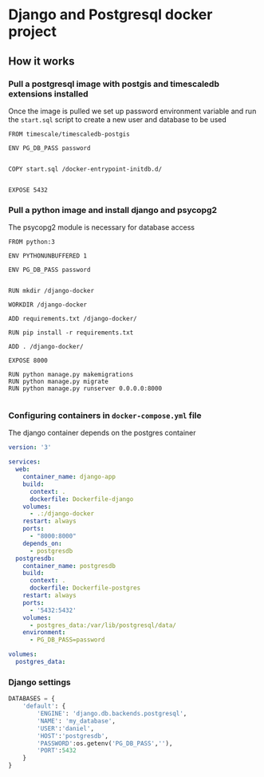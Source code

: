 # Django and Postgresql docker project

## How it works

### Pull a postgresql image with postgis and timescaledb extensions installed
Once the image is pulled we set up password environment variable and run the `start.sql` script to create a new user and database to be used
```
FROM timescale/timescaledb-postgis

ENV PG_DB_PASS password


COPY start.sql /docker-entrypoint-initdb.d/


EXPOSE 5432 
```

### Pull a python image and install django and psycopg2
The psycopg2 module is necessary for database access
```
FROM python:3

ENV PYTHONUNBUFFERED 1

ENV PG_DB_PASS password


RUN mkdir /django-docker

WORKDIR /django-docker

ADD requirements.txt /django-docker/

RUN pip install -r requirements.txt

ADD . /django-docker/

EXPOSE 8000

RUN python manage.py makemigrations 
RUN python manage.py migrate
RUN python manage.py runserver 0.0.0.0:8000


```

### Configuring containers in `docker-compose.yml` file
The django container depends on the postgres container
```yaml
version: '3'

services:
  web:
    container_name: django-app
    build:
      context: .
      dockerfile: Dockerfile-django
    volumes:
      - .:/django-docker
    restart: always
    ports:
      - "8000:8000"
    depends_on:
      - postgresdb
  postgresdb:
    container_name: postgresdb
    build:
      context: .
      dockerfile: Dockerfile-postgres
    restart: always
    ports:
      - '5432:5432'
    volumes:
      - postgres_data:/var/lib/postgresql/data/
    environment:
      - PG_DB_PASS=password

volumes:
  postgres_data:

```
### Django settings
```python
DATABASES = {
    'default': {
        'ENGINE': 'django.db.backends.postgresql',
        'NAME': 'my_database',
        'USER':'daniel',
        'HOST':'postgresdb',
        'PASSWORD':os.getenv('PG_DB_PASS',''),
        'PORT':5432
    }
}
```